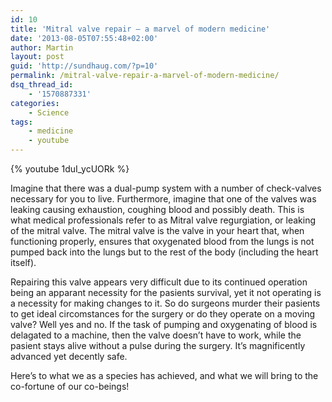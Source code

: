 ```yaml
---
id: 10
title: 'Mitral valve repair – a marvel of modern medicine'
date: '2013-08-05T07:55:48+02:00'
author: Martin
layout: post
guid: 'http://sundhaug.com/?p=10'
permalink: /mitral-valve-repair-a-marvel-of-modern-medicine/
dsq_thread_id:
    - '1570887331'
categories:
    - Science
tags:
    - medicine
    - youtube
---
```


{% youtube 1duI_ycUORk %}

Imagine that there was a dual-pump system with a number of check-valves necessary for you to live. Furthermore, imagine that one of the valves was leaking causing exhaustion, coughing blood and possibly death. This is what medical professionals refer to as Mitral valve regurgiation, or leaking of the mitral valve. The mitral valve is the valve in your heart that, when functioning properly, ensures that oxygenated blood from the lungs is not pumped back into the lungs but to the rest of the body (including the heart itself).

Repairing this valve appears very difficult due to its continued operation being an apparant necessity for the pasients survival, yet it not operating is a necessity for making changes to it. So do surgeons murder their pasients to get ideal circomstances for the surgery or do they operate on a moving valve? Well yes and no. If the task of pumping and oxygenating of blood is delagated to a machine, then the valve doesn’t have to work, while the pasient stays alive without a pulse during the surgery. It’s magnificently advanced yet decently safe.

Here’s to what we as a species has achieved, and what we will bring to the co-fortune of our co-beings!